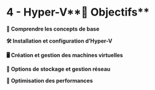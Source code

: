 # 4 - Hyper-V**🎯 Objectifs**

**🧠 Comprendre les concepts de base**

**🛠️ Installation et configuration d’Hyper-V**



**🖥️ Création et gestion des machines virtuelles**

**💾 Options de stockage et gestion réseau**



**🚀 Optimisation des performances**
